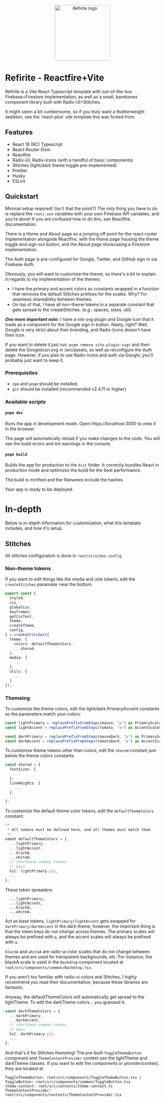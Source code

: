 <p align="center" dir="auto">
  <a href="https://refirite.voidtavern.dev" target="_blank" rel="noopener noreferrer">
    <img width="180" src="https://user-images.githubusercontent.com/7894022/153736169-48003095-e284-49c4-82b2-1ea78aa0776c.png" alt="Refirite logo" style="max-width: 100%;">
  </a>
</p>

# Refirite - Reactfire+Vite

Refirite is a Vite React Typescript template with out-of-the-box Firebase+Firestore implementation, as well as a small, barebones component library built with Radix-UI+Stitches.

It might seem a bit cumbersome, so if you truly want a featherweight skeleton, see the 'react-plus' vite template this was forked from.

## Features

- React 18 (RC) Typescript
- React-Router-Dom
- Reactfire
- Radix-UI, Radix-Icons (with a handful of basic components)
- Stitches (light/dark theme toggle pre-implemented)
- Prettier
- Husky
- ESLint

## Quickstart

Minimal setup required! (Isn't that the point?) The only thing you have to do is replace the `root/.env` variables with your own Firebase API variables, and you're done!
If you are confused how to do this, see Reactfire documentation.

There is a Home and About page as a jumping off point for the react-router implementation alongside Reactfire, with the Home page housing the theme toggle and sign-out button, and the About page showcasing a Firestore implementation.

The Auth page is pre-configured for Google, Twitter, and GitHub sign in via Firebase Auth.

Obviously, you will want to customize the theme, so there's a bit to explain in regards to my implementation of the themes:
- I have the primary and accent colors as constants wrapped in a function that removes the default Stitches prefixes for the scales. Why? For seamless shareability between themes.
- On top of that, I have all non-theme tokens in a separate constant that gets spread to the createStitches. (e.g.: spaces, sizes, util)

***One more important note:***
I have a vite svg plugin and Google Icon that it loads as a component for the Google sign in button. Nasty, right? Well, Google is very strict about their branding, and Radix-Icons doesn't have their icon.

If you want to delete it just run:
`pnpm remove vite-plugin-svgr` and then delete the GoogleIcon.svg in /src/assets, as well as reconfigure the Auth page.
However, if you plan to use Radix-Icons and auth via Google, you'll probably just want to keep it.

### Prerequisites

- `npm` and `pnpm` should be installed.
- `git` should be installed (recommended v2.4.11 or higher)

### Available scripts


#### `pnpm dev`

Runs the app in development mode.
Open https://localhost:3000 to view it in the browser.

The page will automatically reload if you make changes to the code.
You will see the build errors and lint warnings in the console.

#### `pnpm build`

Builds the app for production to the `dist` folder.
It correctly bundles React in production mode and optimizes the build for the best performance.

The build is minified and the filenames include the hashes.

Your app is ready to be deployed.
# In-depth
Below is in-depth information for customization, what this template includes, and how it's setup.

## Stitches
All stitches configuration is done in `root/stitches.config`

### Non-theme tokens
If you want to edit things like the media and utils tokens, edit the `createStitches` paramater near the bottom.
```typescript
export const {
  styled,
  css,
  globalCss,
  keyframes,
  getCssText,
  theme,
  createTheme,
  config,
} = createStitches({
  theme: {
    colors: defaultThemeColors,
    ...shared,
  },
  media: {
    ...
  },
  utils: {
    ...
  }
});
```

### Themeing
To customize the theme colors, edit the light/dark Primary/Accent constants so the parameters match your colors:
```typescript
const lightPrimary = replacePrefixFromSteps(mauve, "p") as PrimaryScaleSteps;
const lightAccent = replacePrefixFromSteps(tomato, "a") as AccentScaleSteps;

const darkPrimary = replacePrefixFromSteps(mauveDark, "p") as PrimaryScaleSteps;
const darkAccent = replacePrefixFromSteps(tomatoDark, "a") as AccentScaleSteps;
```

To customize theme tokens other than colors, edit the `shared` constant just below the theme colors constants.
```typescript
const shared = {
  fontSizes: {
    ...
  },
  lineHeights: {
    ...
  },
  ...
};
```

To customize the default theme color tokens, edit the `defaultThemeColors` constant.
```typescript
**
 * All tokens must be defined here, and all themes must match them
 */
const defaultThemeColors = {
  ...lightPrimary,
  ...lightAccent,
  ...blackA,
  ...whiteA,
  // shorthand common tokens
  // main
  hiC: lightPrimary.p12,
  ...
};
```

These token spreaders:
```
  ...lightPrimary,
  ...lightAccent,
  ...blackA,
  ...whiteA,
```
Act as base tokens. `lightPrimary/lightAccent` gets swapped for `darkPrimary/darkAccent` in the dark theme, however, the important thing is that the token keys *do not change* across themes. The primary scales will always be prefixed with `p`, and the accent scales will always be prefixed with `a`.

`blackA` and `whiteA` are radix-ui color scales that do not change between themes and are used for transparent backgrounds, etc. For instance, the blackA scale is used in the `Backdrop` component located at `root/src/components/common/Backdrop.tsx`.

If you aren't too familiar with radix-ui colors and Stitches, I highly recommend you read their documentation, because these libraries are fantastic.

Anyway, the defaultThemeColors will automatically get spread to the lightTheme.
To edit the darkTheme colors... you guessed it:
```typescript
const darkThemeColors = {
  ...darkPrimary,
  ...darkAccent,
  // shorthand common tokens
  // main
  hiC: darkPrimary.p12,
  ...
};
```

And that's it for Stitches themeing! The pre-built `ToggleThemeButton` component and `ThemeContextProvider` context use the lightTheme and darkTheme classes.
If you want to edit the components or provider/context, they are located at:
```
ToggleThemeButton: root/src/components/ToggleThemeButton.tsx | ToggleButton: root/src/components/common/ToggleButton.tsx
theme-context: root/src/contexts/theme-context.ts
ThemeContextProvider: root/src/components/contexts/ThemeContextProvider.tsx
```
